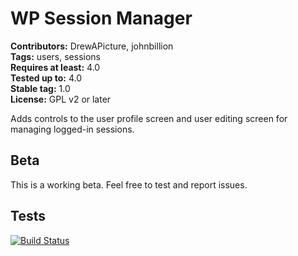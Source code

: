 # WP Session Manager #

**Contributors:** DrewAPicture, johnbillion  
**Tags:** users, sessions  
**Requires at least:** 4.0  
**Tested up to:** 4.0  
**Stable tag:** 1.0  
**License:** GPL v2 or later  

Adds controls to the user profile screen and user editing screen for managing logged-in sessions.

## Beta ##

This is a working beta. Feel free to test and report issues.

## Tests ##

[![Build Status](https://travis-ci.org/johnbillion/wp-session-manager.svg?branch=master)](https://travis-ci.org/johnbillion/wp-session-manager)
